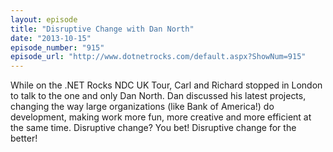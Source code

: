 ```yaml
---
layout: episode
title: "Disruptive Change with Dan North"
date: "2013-10-15"
episode_number: "915"
episode_url: "http://www.dotnetrocks.com/default.aspx?ShowNum=915"
---
```


While on the .NET Rocks NDC UK Tour, Carl and Richard stopped in London to talk to the one and only Dan North. Dan discussed his latest projects, changing the way large organizations (like Bank of America!) do development, making work more fun, more creative and more efficient at the same time. Disruptive change? You bet! Disruptive change for the better!
